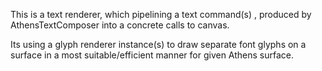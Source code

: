 This is a text renderer, which pipelining a text command(s) , produced by AthensTextComposerinto a concrete calls to canvas.Its using a glyph renderer instance(s) to draw separate font glyphs on a surface in a most suitable/efficientmanner for given Athens surface.
